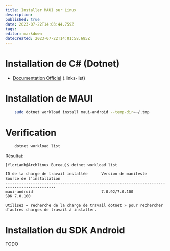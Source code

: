 ```yaml
---
title: Installer MAUI sur Linux
description: 
published: true
date: 2023-07-22T14:03:44.759Z
tags: 
editor: markdown
dateCreated: 2023-07-22T14:01:58.685Z
---
```


# Installation de C# (Dotnet)
- [Documentation Officiel](https://learn.microsoft.com/en-us/dotnet/core/install/linux)
{.links-list}

# Installation de MAUI
```bash
	sudo dotnet workload install maui-android --temp-dir=~/.tmp
```

# Verification
```bash
	dotnet workload list
```
Résultat:
```
[florianb@Archlinux Bureau]$ dotnet workload list

ID de la charge de travail installée      Version de manifeste      Source de l’installation
--------------------------------------------------------------------------------------------
maui-android                              7.0.92/7.0.100            SDK 7.0.100             

Utilisez « recherche de la charge de travail dotnet » pour rechercher d’autres charges de travail à installer.

```

# Installation du SDK Android
TODO
